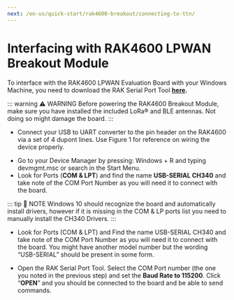 ```yaml
---
next: /en-us/quick-start/rak4600-breakout/connecting-to-ttn/
---
```


# Interfacing with RAK4600 LPWAN Breakout Module


To interface with the RAK4600 LPWAN Evaluation Board with your Windows Machine, you need to download the RAK Serial Port Tool **[here](https://downloads.rakwireless.com/en/LoRa/Tools/RAK_SERIAL_PORT_TOOL_V1.2.1.zip).**


::: warning ⚠️ WARNING
Before powering the RAK4600 Breakout Module, make sure you have installed the included LoRa®  and BLE antennas. Not doing so might damage the board.
:::

- Connect your USB to UART converter to the pin header on the RAK4600 via a set of 4 dupont lines. Use Figure 1 for reference on wiring the device properly.

<rk-img
  src="/assets/images/quick-start-guide/rak4600-breakout/interfacing/powering-and-interfacing.png"
  width="100%"
  figure-number="1"
  caption="Powering up and interfacing with the board"
/>

- Go to your Device Manager by pressing: Windows + R and typing devmgmt.msc or search in the Start Menu.
-  Look for Ports (**COM & LPT**) and find the name **USB-SERIAL CH340** and take note of the COM Port Number as you will need it to connect with the board.


::: tip 📝 NOTE
Windows 10 should recognize the board and automatically install drivers, however if it is missing in the COM & LP ports list you need to manually install the CH340 Drivers.
:::

- Look for Ports (COM & LPT) and Find the name USB-SERIAL CH340 and take note of the COM Port Number as you will need it to connect with the board. You might have another model number but the wording “USB-SERIAL” should be present in some form.

<rk-img
  src="/assets/images/quick-start-guide/rak4600-breakout/interfacing/com-port-settings.png"
  width="100%"
  figure-number="2"
  caption="COM Port settings"
/>

-  Open the RAK Serial Port Tool. Select the COM Port number (the one you noted in the previous step) and set the **Baud Rate to 115200**. Click “**OPEN**” and you should be connected to the board and be able to send commands.

<rk-img
  src="/assets/images/quick-start-guide/rak4600-breakout/interfacing/configuring-rak-serial-tool.png"
  width="100%"
  figure-number="3"
  caption="Configuring the RAK Serial Port Tool"
/>


